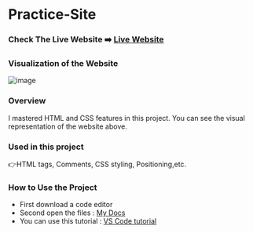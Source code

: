 # Practice-Site

### Check The Live Website ➡️ [Live Website](https://sekunev.github.io/Projects/13_Amazon_project/)


### Visualization of the Website
![image](https://user-images.githubusercontent.com/101554737/185069068-86ff4b20-7de7-4d18-b680-1e3be552b4f7.png)


### Overview
I mastered HTML and CSS features in this project. You can see the visual representation of the website above.

### Used in this project
👉HTML tags, Comments, CSS styling, Positioning,etc.

### How to Use the Project
+ First download a code editor
+ Second open the files : [My Docs](https://github.com/Sekunev/Projects/tree/main/09_practice-site)
+ You can use this tutorial : [VS Code tutorial](https://www.youtube.com/watch?v=fJEbVCrEMSE)

